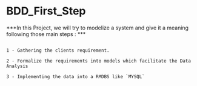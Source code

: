 # BDD_First_Step

***In this Project, we will try to modelize a system and give it a meaning following those main steps : ***

```

1 - Gathering the clients requirement.

2 - Formalize the requirements into models which facilitate the Data Analysis

3 - Implementing the data into a RMDBS like `MYSQL`

```
